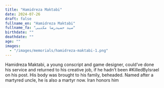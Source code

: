 ```yaml
---
title: "Hamidreza Maktabi"
date: 2024-07-26
draft: false
fullname_en: "Hamidreza Maktabi"
fullname_fa: "سید حمیدرضا مکتبی"
birthdate: ""
deathdate: ""
age: ""
images:
  - "/images/memorials/hamidreza-maktabi-1.png"
---
```


Hamidreza Maktabi, a young conscript and game designer, could’ve done his service and returned to his creative job, if he hadn’t been #KilledByIsrael on his post. His body was brought to his family, beheaded. Named after a martyred uncle, he is also a martyr now. Iran honors him